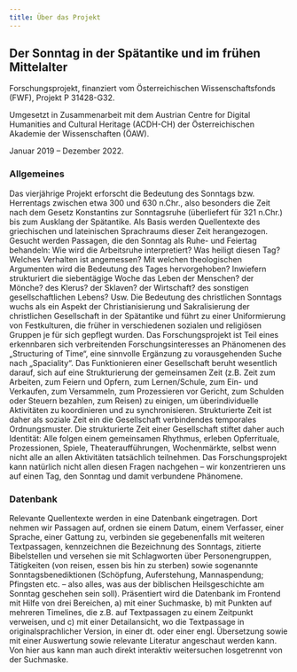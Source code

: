 ```yaml
---
title: Über das Projekt
---
```


## Der Sonntag in der Spätantike und im frühen Mittelalter

Forschungsprojekt, finanziert vom Österreichischen Wissenschaftsfonds (FWF), Projekt P 31428-G32.

Umgesetzt in Zusammenarbeit mit dem Austrian Centre for Digital Humanities and Cultural Heritage
(ACDH-CH) der Österreichischen Akademie der Wissenschaften (ÖAW).

Januar 2019 – Dezember 2022.

### Allgemeines

Das vierjährige Projekt erforscht die Bedeutung des Sonntags bzw. Herrentags zwischen etwa 300 und
630 n.Chr., also besonders die Zeit nach dem Gesetz Konstantins zur Sonntagsruhe (überliefert für
321 n.Chr.) bis zum Ausklang der Spätantike. Als Basis werden Quellentexte des griechischen und
lateinischen Sprachraums dieser Zeit herangezogen. Gesucht werden Passagen, die den Sonntag als
Ruhe- und Feiertag behandeln: Wie wird die Arbeitsruhe interpretiert? Was heiligt diesen Tag?
Welches Verhalten ist angemessen? Mit welchen theologischen Argumenten wird die Bedeutung des Tages
hervorgehoben? Inwiefern strukturiert die siebentägige Woche das Leben der Menschen? der Mönche? des
Klerus? der Sklaven? der Wirtschaft? des sonstigen gesellschaftlichen Lebens? Usw. Die Bedeutung des
christlichen Sonntags wuchs als ein Aspekt der Christianisierung und Sakralisierung der christlichen
Gesellschaft in der Spätantike und führt zu einer Uniformierung von Festkulturen, die früher in
verschiedenen sozialen und religiösen Gruppen je für sich gepflegt wurden. Das Forschungsprojekt ist
Teil eines erkennbaren sich verbreitenden Forschungsinteresses an Phänomenen des „Structuring of
Time“, eine sinnvolle Ergänzung zu vorausgehenden Suche nach „Spaciality“. Das Funktionieren einer
Gesellschaft beruht wesentlich darauf, sich auf eine Strukturierung der gemeinsamen Zeit (z.B. Zeit
zum Arbeiten, zum Feiern und Opfern, zum Lernen/Schule, zum Ein- und Verkaufen, zum Versammeln, zum
Prozessieren vor Gericht, zum Schulden oder Steuern bezahlen, zum Reisen) zu einigen, um
überindividuelle Aktivitäten zu koordinieren und zu synchronisieren. Strukturierte Zeit ist daher
als soziale Zeit ein die Gesellschaft verbindendes temporales Ordnungsmuster. Die strukturierte Zeit
einer Gesellschaft stiftet daher auch Identität: Alle folgen einem gemeinsamen Rhythmus, erleben
Opferrituale, Prozessionen, Spiele, Theateraufführungen, Wochenmärkte, selbst wenn nicht alle an
allen Aktivitäten tatsächlich teilnehmen. Das Forschungsprojekt kann natürlich nicht allen diesen
Fragen nachgehen – wir konzentrieren uns auf einen Tag, den Sonntag und damit verbundene Phänomene.

### Datenbank

Relevante Quellentexte werden in eine Datenbank eingetragen. Dort nehmen wir Passagen auf, ordnen
sie einem Datum, einem Verfasser, einer Sprache, einer Gattung zu, verbinden sie gegebenenfalls mit
weiteren Textpassagen, kennzeichnen die Bezeichnung des Sonntags, zitierte Bibelstellen und versehen
sie mit Schlagworten über Personengruppen, Tätigkeiten (von reisen, essen bis hin zu sterben) sowie
sogenannte Sonntagsbenediktionen (Schöpfung, Auferstehung, Mannaspendung; Pfingsten etc. – also
alles, was aus der biblischen Heilsgeschichte am Sonntag geschehen sein soll). Präsentiert wird die
Datenbank im Frontend mit Hilfe von drei Bereichen, a) mit einer Suchmaske, b) mit Punkten auf
mehreren Timelines, die z.B. auf Textpassagen zu einem Zeitpunkt verweisen, und c) mit einer
Detailansicht, wo die Textpassage in originalsprachlicher Version, in einer dt. oder einer engl.
Übersetzung sowie mit einer Auswertung sowie relevante Literatur angeschaut werden kann. Von hier
aus kann man auch direkt interaktiv weitersuchen losgetrennt von der Suchmaske.
